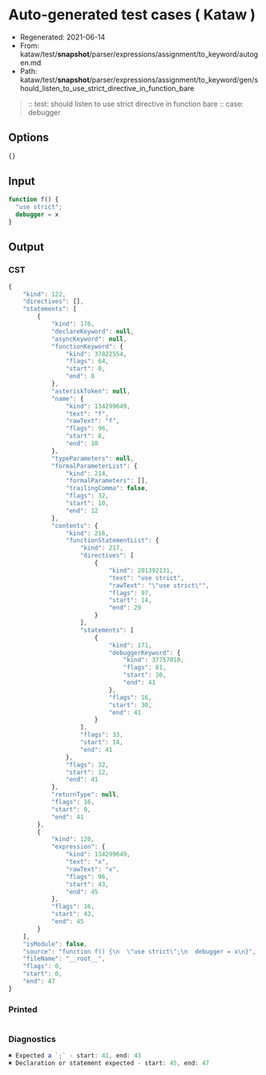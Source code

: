 # Auto-generated test cases ( Kataw )
- Regenerated: 2021-06-14
- From: kataw/test/__snapshot__/parser/expressions/assignment/to_keyword/autogen.md
- Path: kataw/test/__snapshot__/parser/expressions/assignment/to_keyword/gen/should_listen_to_use_strict_directive_in_function_bare
> :: test: should listen to use strict directive in function bare
> :: case: debugger
## Options

`````js
{}
`````
## Input

`````js
function f() {
  "use strict";
  debugger = x
}
`````
## Output

### CST

```javascript
{
    "kind": 122,
    "directives": [],
    "statements": [
        {
            "kind": 176,
            "declareKeyword": null,
            "asyncKeyword": null,
            "functionKeyword": {
                "kind": 37822554,
                "flags": 64,
                "start": 0,
                "end": 8
            },
            "asteriskToken": null,
            "name": {
                "kind": 134299649,
                "text": "f",
                "rawText": "f",
                "flags": 96,
                "start": 8,
                "end": 10
            },
            "typeParameters": null,
            "formalParameterList": {
                "kind": 214,
                "formalParameters": [],
                "trailingComma": false,
                "flags": 32,
                "start": 10,
                "end": 12
            },
            "contents": {
                "kind": 216,
                "functionStatementList": {
                    "kind": 217,
                    "directives": [
                        {
                            "kind": 201392131,
                            "text": "use strict",
                            "rawText": "\"use strict\"",
                            "flags": 97,
                            "start": 14,
                            "end": 29
                        }
                    ],
                    "statements": [
                        {
                            "kind": 171,
                            "debuggerKeyword": {
                                "kind": 37757010,
                                "flags": 81,
                                "start": 30,
                                "end": 41
                            },
                            "flags": 16,
                            "start": 30,
                            "end": 41
                        }
                    ],
                    "flags": 33,
                    "start": 14,
                    "end": 41
                },
                "flags": 32,
                "start": 12,
                "end": 41
            },
            "returnType": null,
            "flags": 16,
            "start": 0,
            "end": 41
        },
        {
            "kind": 120,
            "expression": {
                "kind": 134299649,
                "text": "x",
                "rawText": "x",
                "flags": 96,
                "start": 43,
                "end": 45
            },
            "flags": 16,
            "start": 43,
            "end": 45
        }
    ],
    "isModule": false,
    "source": "function f() {\n  \"use strict\";\n  debugger = x\n}",
    "fileName": "__root__",
    "flags": 0,
    "start": 0,
    "end": 47
}
```

### Printed

```javascript

```

### Diagnostics

```javascript
✖ Expected a `;` - start: 41, end: 43
✖ Declaration or statement expected - start: 45, end: 47

```

